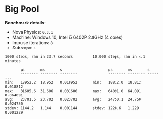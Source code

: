 # Big Pool
**Benchmark details**:
- Nova Physics: `0.3.1`
- Machine: Windows 10, Intel i5 6402P 2.8GHz (4 cores)
- Impulse iterations: `8`
- Substeps: `1`

```
1000 steps, ran in 23.7 seconds         10.000 steps, ran in 4.1 minutes
 
       μs       ms       s                     μs       ms       s
       -------- -------- --------              -------- -------- --------
min:   18952.2  18.952   0.018952       min:   18812.0  18.812   0.018812
max:   31605.6  31.606   0.031606       max:   64091.0  64.091   0.064091
avg:   23701.5  23.702   0.023702       avg:   24750.1  24.750   0.024750
stdev: 1144.2   1.144    0.001144       stdev: 1228.6   1.229    0.001229
```
